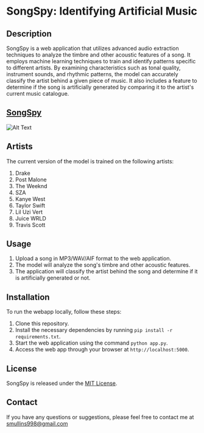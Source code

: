 # SongSpy: Identifying Artificial Music

## Description

SongSpy is a web application that utilizes advanced audio extraction techniques to analyze the timbre and other acoustic features of a song. It employs machine learning techniques to train and identify patterns specific to different artists. By examining characteristics such as tonal quality, instrument sounds, and rhythmic patterns, the model can accurately classify the artist behind a given piece of music. It also includes a feature to determine if the song is artificially generated by comparing it to the artist's current music catalogue.

## **[SongSpy](https://smullins.pythonanywhere.com/)**

![Alt Text](https://github.com/smullins998/SongSpy/blob/main/static/Screenshot%202023-06-06%20at%203.37.50%20PM.png?raw=true)

## Artists

The current version of the model is trained on the following artists:

1. Drake
2. Post Malone
3. The Weeknd
4. SZA
5. Kanye West
6. Taylor Swift
7. Lil Uzi Vert
8. Juice WRLD
9. Travis Scott

## Usage

1. Upload a song in MP3/WAV/AIF format to the web application.
2. The model will analyze the song's timbre and other acoustic features.
3. The application will classify the artist behind the song and determine if it is artificially generated or not.

## Installation

To run the webapp locally, follow these steps:

1. Clone this repository.
2. Install the necessary dependencies by running `pip install -r requirements.txt`.
3. Start the web application using the command `python app.py`.
4. Access the web app through your browser at `http://localhost:5000`.

## License

SongSpy is released under the [MIT License](LICENSE).

## Contact

If you have any questions or suggestions, please feel free to contact me at smullins998@gmail.com

